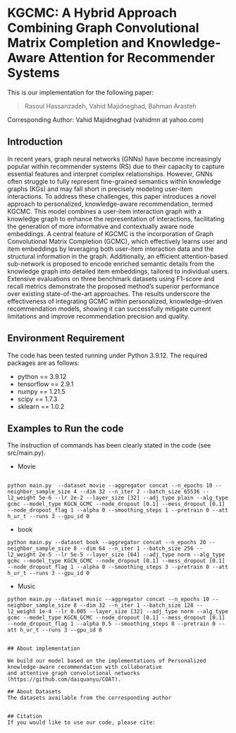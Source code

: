 
# KGCMC: A Hybrid Approach Combining Graph Convolutional Matrix Completion and Knowledge-Aware Attention for Recommender Systems

 
This is our implementation for the following paper:

>Rasoul Hassanzadeh, Vahid Majidneghad, Bahman Arasteh


Corresponding Author: Vahid Majidneghad (vahidmn at yahoo.com)


## Introduction
In recent years, graph neural networks (GNNs) have become increasingly popular within recommender systems (RS) due to their capacity to capture essential features and interpret complex relationships. However, GNNs often struggle to fully represent fine-grained semantics within knowledge graphs (KGs) and may fall short in precisely modeling user-item interactions. To address these challenges, this paper introduces a novel approach to personalized, knowledge-aware recommendation, termed KGCMC. This model combines a user-item interaction graph with a knowledge graph to enhance the representation of interactions, facilitating the generation of more informative and contextually aware node embeddings. A central feature of KGCMC is the incorporation of Graph Convolutional Matrix Completion (GCMC), which effectively learns user and item embeddings by leveraging both user-item interaction data and the structural information in the graph. Additionally, an efficient attention-based sub-network is proposed to encode enriched semantic details from the knowledge graph into detailed item embeddings, tailored to individual users. Extensive evaluations on three benchmark datasets using F1-score and recall metrics demonstrate the proposed method’s superior performance over existing state-of-the-art approaches. The results underscore the effectiveness of integrating GCMC within personalized, knowledge-driven recommendation models, showing it can successfully mitigate current limitations and improve recommendation precision and quality.
## Environment Requirement
The code has been tested running under Python 3.9.12. The required packages are as follows:
* python == 3.9.12
* tensorflow == 2.9.1
* numpy == 1.21.5
* scipy == 1.7.3
* sklearn == 1.0.2

## Examples to Run the code
The instruction of commands has been clearly stated in the code (see src/main.py).

* Movie
```
               
python main.py  --dataset movie --aggregator concat --n_epochs 10 --neighbor_sample_size 4 --dim 32 --n_iter 2 --batch_size 65536 --l2_weight 5e-6 --lr 2e-2 --layer_size [32] --adj_type plain --alg_type gcmc --model_type KGCN_GCMC --node_dropout [0.1] --mess_dropout [0.1] --node_dropout_flag 1 --alpha 0 --smoothing_steps 1 --pretrain 0 --att h_ur_t --runs 3 --gpu_id 0
```

* book
```
python main.py --dataset book --aggregator concat --n_epochs 20 --neighbor_sample_size 8 --dim 64 --n_iter 1 --batch_size 256 --l2_weight 2e-5 --lr 5e-5 --layer_size [64] --adj_type norm --alg_type gcmc --model_type KGCN_GCMC --node_dropout [0.1] --mess_dropout [0.1] --node_dropout_flag 1 --alpha 0 --smoothing_steps 3 --pretrain 0 --att h_ur_t --runs 3 --gpu_id 0

```

* Music
```
python main.py --dataset music --aggregator concat --n_epochs 10 --neighbor_sample_size 8 --dim 32 --n_iter 1 --batch_size 128 --l2_weight 1e-4 --lr 0.005 --layer_size [32] --adj_type norm --alg_type gcmc --model_type KGCN_GCMC --node_dropout [0.1] --mess_dropout [0.1] --node_dropout_flag 1 --alpha 0.5 --smoothing_steps 8 --pretrain 0 --att h_ur_t --runs 3 --gpu_id 0
```


```

## About implementation

We build our model based on the implementations of Personalized knowledge-aware recommendation with collaborative
and attentive graph convolutional networks (https://github.com/daiquanyu/COAT).

## About Datasets
The datasets available from the corresponding author


## Citation 
If you would like to use our code, please cite:
```

```
